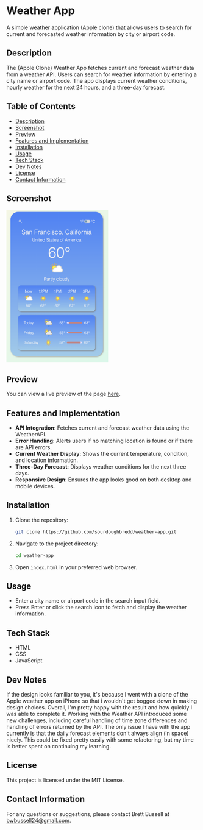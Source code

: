 # Weather App

A simple weather application (Apple clone) that allows users to search for current and forecasted weather information by city or airport code.

## Description

The (Apple Clone) Weather App fetches current and forecast weather data from a weather API. Users can search for weather information by entering a city name or airport code. The app displays current weather conditions, hourly weather for the next 24 hours, and a three-day forecast.

## Table of Contents

- [Description](#description)
- [Screenshot](#screenshot)
- [Preview](#preview)
- [Features and Implementation](#features-and-implementation)
- [Installation](#installation)
- [Usage](#usage)
- [Tech Stack](#tech-stack)
- [Dev Notes](#dev-notes)
- [License](#license)
- [Contact Information](#contact-information)

## Screenshot

<img src="./screenshots/main.png" alt="Screenshot of the Weather App" style="max-height: 400px;">

## Preview

You can view a live preview of the page [here](https://sourdoughbredd.github.io/weather-app/).

## Features and Implementation

- **API Integration**: Fetches current and forecast weather data using the WeatherAPI.
- **Error Handling**: Alerts users if no matching location is found or if there are API errors.
- **Current Weather Display**: Shows the current temperature, condition, and location information.
- **Three-Day Forecast**: Displays weather conditions for the next three days.
- **Responsive Design**: Ensures the app looks good on both desktop and mobile devices.

## Installation

1. Clone the repository:
   ```sh
   git clone https://github.com/sourdoughbredd/weather-app.git
   ```
2. Navigate to the project directory:
   ```sh
   cd weather-app
   ```
3. Open `index.html` in your preferred web browser.

## Usage

- Enter a city name or airport code in the search input field.
- Press Enter or click the search icon to fetch and display the weather information.

## Tech Stack

- HTML
- CSS
- JavaScript

## Dev Notes

If the design looks familiar to you, it's because I went with a clone of the Apple weather app on iPhone so that i wouldn't get bogged down in making design choices. Overall, I'm pretty happy with the result and how quickly I was able to complete it. Working with the Weather API introduced some new challenges, including careful handling of time zone differences and handling of errors returned by the API. The only issue I have with the app currently is that the daily forecast elements don't always align (in space) nicely. This could be fixed pretty easily with some refactoring, but my time is better spent on continuing my learning.

## License

This project is licensed under the MIT License.

## Contact Information

For any questions or suggestions, please contact Brett Bussell at [bwbussell24@gmail.com](mailto:bwbussell24@gmail.com).
